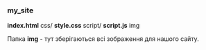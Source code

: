### **my_site**
**index.html**
css/ **style.css**
script/ **script.js**
img 

Папка **img** - тут зберігаються всі зображення для нашого сайту. 
